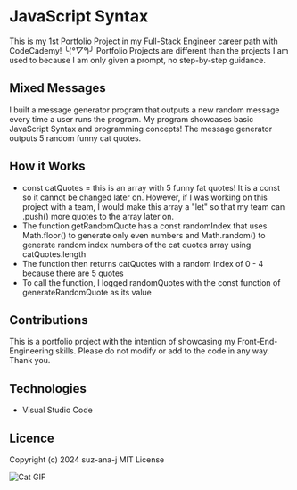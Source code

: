 # JavaScript Syntax
This is my 1st Portfolio Project in my Full-Stack Engineer career path with CodeCademy! ╰(*°▽°*)╯ Portfolio Projects are different than the projects I am used to because I am only given a prompt, no step-by-step guidance.

## Mixed Messages
I built a message generator program that outputs a new random message every time a user runs the program. My program showcases basic JavaScript Syntax and programming concepts! The message generator outputs 5 random funny cat quotes.

## How it Works
* const catQuotes = this is an array with 5 funny fat quotes! It is a const so it cannot be changed later on. However, if I was working on this project with a team, I would make this array a "let" so that my team can .push() more quotes to the array later on. 
* The function getRandomQuote has a const randomIndex that uses Math.floor() to generate only even numbers and Math.random() to generate random index numbers of the cat quotes array using catQuotes.length
* The function then returns catQuotes with a random Index of 0 - 4 because there are 5 quotes
* To call the function, I logged randomQuotes with the const function of generateRandomQuote as its value

## Contributions
This is a portfolio project with the intention of showcasing my Front-End-Engineering skills. Please do not modify or add to the code in any way. Thank you.

## Technologies
* Visual Studio Code

## Licence
Copyright (c) 2024 suz-ana-j
MIT License

![Cat GIF](giphy.gif)


